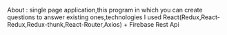 About : single page application,this program in which you can create questions to answer existing ones,technologies I used React(Redux,React-Redux,Redux-thunk,React-Router,Axios) + Firebase Rest Api





